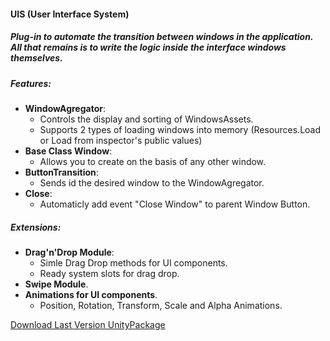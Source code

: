 #### UIS (User Interface System)
##### Plug-in to automate the transition between windows in the application. All that remains is to write the logic inside the interface windows themselves.

##### Features:
- **WindowAgregator**:
  - Controls the display and sorting of WindowsAssets.
  - Supports 2 types of loading windows into memory (Resources.Load or Load from inspector's public values)
- **Base Class Window**:
  - Allows you to create on the basis of any other window.
- **ButtonTransition**: 
  - Sends id the desired window to the WindowAgregator.
- **Close**:
  - Automaticly add event "Close Window" to parent Window Button.

##### Extensions:
- **Drag'n'Drop Module**:
  - Simle Drag Drop methods for UI components.
  - Ready system slots for drag drop.
- **Swipe Module**.
- **Animations for UI components**.
  - Position, Rotation, Transform, Scale and Alpha Animations. 

[Download Last Version UnityPackage](https://gitlab.com/ilnprj/interfacesystem/blob/release/UIS_v1.0.1.unitypackage)
